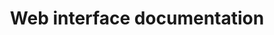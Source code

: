---
layout: default
title: Web interface documentation
category: autotest_web
redirect_to: https://github.com/autotest/autotest/wiki
---